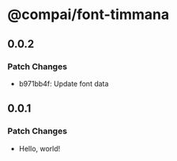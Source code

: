 # @compai/font-timmana

## 0.0.2

### Patch Changes

- b971bb4f: Update font data

## 0.0.1

### Patch Changes

- Hello, world!
